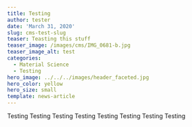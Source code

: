 ```yaml
---
title: Testing
author: tester
date: 'March 31, 2020'
slug: cms-test-slug
teaser: Teasting this stuff
teaser_image: /images/cms/IMG_0681-b.jpg
teaser_image_alt: test
categories:
  - Material Science
  - Testing
hero_image: ../../../images/header_faceted.jpg
hero_color: yellow
hero_size: small
template: news-article
---
```

Testing Testing Testing Testing Testing Testing Testing Testing 
